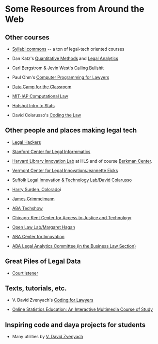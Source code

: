 # Some Resources from Around the Web


## Other courses

- [Syllabi commons](http://techforlawstudents.classcaster.net/syllabi-commons/) -- a ton of legal-tech oriented courses

- Dan Katz's [Quantitative Methods](http://www.quantitativemethodsclass.com/) and [Legal Analytics](http://www.legalanalyticscourse.com/)

- Carl Bergstrom & Jevin West's [Calling Bullshit](http://callingbullshit.org/)

- Paul Ohm's [Computer Programming for Lawyers](https://cp4l.org/) 

- [Data Camp for the Classroom](https://www.datacamp.com/groups/education)

- [MIT-IAP Computational Law](https://mitmedialab.github.io/2018-MIT-IAP-ComputationalLaw/)

- [Hotshot Intro to Stats](https://www.hotshotlegal.com/courses/introduction-to-statistics)

- David Colarusso's [Coding the Law](http://www.codingthelaw.org/)

## Other people and places making legal tech 

- [Legal Hackers](https://legalhackers.org/)

- [Stanford Center for Legal Informmatics](https://law.stanford.edu/codex-the-stanford-center-for-legal-informatics/)

- [Harvard Library Innovation Lab](https://lil.law.harvard.edu/) at HLS and of course [Berkman Center](https://cyber.harvard.edu/).

- [Vermont Center for Legal Innovation/Jeannette Eicks](https://www.vermontlaw.edu/academics/centers-and-programs/center-for-legal-innovation)

- [Suffolk Legal Innovation & Technology Lab/David Colarusso](http://suffolklitlab.org/)

- [Harry Surden, Colorado](http://www.harrysurden.com/wordpress/)i

- [James Grimmelmann](http://james.grimmelmann.net/)

- [ABA Techshow](http://www.techshow.com/)

- [Chicago-Kent Center for Access to Justice and Technology](https://www.kentlaw.iit.edu/institutes-centers/center-for-access-to-justice-and-technology)

- [Open Law Lab/Margaret Hagan](http://www.openlawlab.com/)

- [ABA Center for Innovation](http://abacenterforinnovation.org/)

- [ABA Legal Analytics Committee (in the Business Law Section)](https://apps.americanbar.org/dch/committee.cfm?com=CL570000)

## Great Piles of Legal Data

- [Courtlistener](https://www.courtlistener.com/)

## Texts, tutorials, etc.

- V. David Zvenyach's [Coding for Lawyers](http://codingforlawyers.com/)

- [Online Statistics Education: An Interactive Multimedia Course of Study](http://onlinestatbook.com/2/index.html)

## Inspiring code and daya projects for students

- Many utilities by [V. David Zvenyach](https://esq.io/pages/projects.html)
